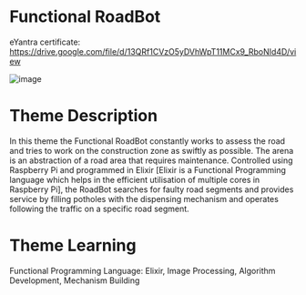# Functional RoadBot
eYantra certificate: https://drive.google.com/file/d/13QRf1CVzO5yDVhWpT11MCx9_RboNId4D/view

![image](https://github.com/user-attachments/assets/285d6397-4e7b-45ec-a79a-48e71dfa0c40)


# Theme Description

In this theme the Functional RoadBot constantly works to assess the road and tries to work on the
construction zone as swiftly as possible. The arena is an abstraction of a road area that requires
maintenance.
Controlled using Raspberry Pi and programmed in Elixir [Elixir is a Functional Programming language
which helps in the efficient utilisation of multiple cores in Raspberry Pi], the RoadBot searches for faulty
road segments and provides service by filling potholes with the dispensing mechanism and operates
following the traffic on a specific road segment.

# Theme Learning

Functional Programming Language: Elixir, Image Processing, Algorithm Development,
Mechanism Building
